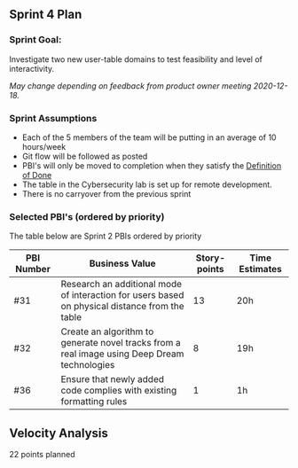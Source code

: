 ## Sprint 4 Plan

### Sprint Goal:
Investigate two new user-table domains to test feasibility and level of interactivity.

_May change depending on feedback from product owner meeting 2020-12-18._

### Sprint Assumptions

* Each of the 5 members of the team will be putting in an average of 10 hours/week
* Git flow will be followed as posted
* PBI's will only be moved to completion when they satisfy the [Definition of Done](/msoe.edu/sdl/sd21/sisyphus/msoe-sisbot/-/wikis/Process/Definition%20of%20Done)
* The table in the Cybersecurity lab is set up for remote development.
* There is no carryover from the previous sprint

### Selected PBI's (ordered by priority)

The table below are Sprint 2 PBIs ordered by priority

| PBI Number | Business Value | Story-points | Time Estimates | 
| ---------- | -------------- | ------------ | -------------- |
| #31 | Research an additional mode of interaction for users based on physical distance from the table | 13 | 20h |
| #32 | Create an algorithm to generate novel tracks from a real image using Deep Dream technologies | 8 | 19h |
|#36 | Ensure that newly added code complies with existing formatting rules |  1 | 1h |


## Velocity Analysis
22 points planned
